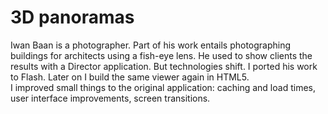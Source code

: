 <!--
  id: 2174
  slug: 3d-panoramas
  type: fortpolio
  excerpt: <p>User interface design and front-end Flash ActionScript 3 development for an application that links 3-dimensional panoramic views for architectural photography.</p>
  categories: front end, 3D, interaction design
  tags: 3D, Perlin Noise, XML, XSLT, ActionScript
  clients: Iwan Baan
  collaboration: 
  prizes: 
  thumbnail: pano3.jpg
  image: pano3.jpg
  images: pano0.jpg, pano1.jpg, pano2.jpg, pano3.jpg, pano4.jpg
  inCv: true
  inPortfolio: true
  dateFrom: 2009-03-01
  dateTo: 2009-06-01
-->

# 3D panoramas

<p>Iwan Baan is a photographer. Part of his work entails photographing buildings for architects using a fish-eye lens. He used to show clients the results with a Director application. But technologies shift. I ported his work to Flash. Later on I build the same viewer again in HTML5.<br />
I improved small things to the original application: caching and load times, user interface improvements, screen transitions.</p>